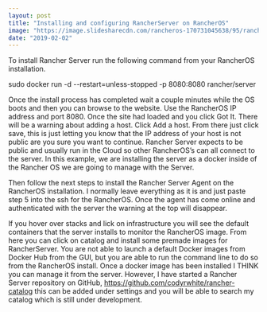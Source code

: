 ```yaml
---
layout: post
title: "Installing and configuring RancherServer on RancherOS"
image: "https://image.slidesharecdn.com/rancheros-170731045638/95/rancher-os-a-simplified-linux-distribution-built-from-containers-for-containers-1-638.jpg?cb=1501477377"
date: "2019-02-02"
---
```



To install Rancher Server run the following command from your RancherOS installation.

sudo docker run -d --restart=unless-stopped -p 8080:8080 rancher/server

Once the install process has completed wait a couple minutes while the OS boots and then you can browse to the website. Use the RancherOS IP address and port 8080. Once the site had loaded and you click Got It. There will be a warning about adding a host. Click Add a host. From there just click save, this is just letting you know that the IP address of your host is not public are you sure you want to continue. Rancher Server expects to be public and usually run in the Cloud so other RancherOS’s can all connect to the server. In this example, we are installing the server as a docker inside of the Rancher OS we are going to manage with the Server.

Then follow the next steps to install the Rancher Server Agent on the RancherOS installation. I normally leave everything as it is and just paste step 5 into the ssh for the RancherOS. Once the agent has come online and authenticated with the server the warning at the top will disappear.

If you hover over stacks and lick on infrastructure you will see the default containers that the server installs to monitor the RancherOS image. From here you can click on catalog and install some premade images for RancherServer. You are not able to launch a default Docker images from Docker Hub from the GUI, but you are able to run the command line to do so from the RancherOS install. Once a docker image has been installed I THINK you can manage it from the server. However, I have started a Rancher Server repository on GitHub, https://github.com/codyrwhite/rancher-catalog this can be added under settings and you will be able to search my catalog which is still under development.
